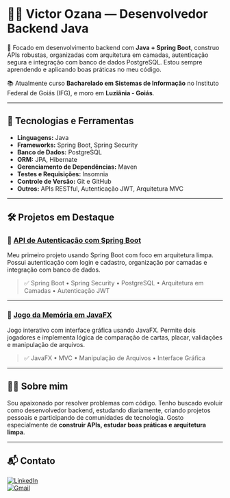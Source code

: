 # 👨‍💻 Victor Ozana — Desenvolvedor Backend Java

🎯 Focado em desenvolvimento backend com **Java + Spring Boot**, construo APIs robustas, organizadas com arquitetura em camadas, autenticação segura e integração com banco de dados PostgreSQL. Estou sempre aprendendo e aplicando boas práticas no meu código.

📚 Atualmente curso **Bacharelado em Sistemas de Informação** no Instituto Federal de Goiás (IFG), e moro em **Luziânia - Goiás**.

---

## 🚀 Tecnologias e Ferramentas

- **Linguagens:** Java
- **Frameworks:** Spring Boot, Spring Security
- **Banco de Dados:** PostgreSQL
- **ORM:** JPA, Hibernate
- **Gerenciamento de Dependências:** Maven
- **Testes e Requisições:** Insomnia
- **Controle de Versão:** Git e GitHub
- **Outros:** APIs RESTful, Autenticação JWT, Arquitetura MVC

---
## 🛠️ Projetos em Destaque

### 🔐 [API de Autenticação com Spring Boot](https://github.com/Victorozana/meu_primeiro_spring_boot)
Meu primeiro projeto usando Spring Boot com foco em arquitetura limpa. Possui autenticação com login e cadastro, organização por camadas e integração com banco de dados.

> ✅ Spring Boot • Spring Security • PostgreSQL • Arquitetura em Camadas • Autenticação JWT

---

### 🧠 [Jogo da Memória em JavaFX](https://github.com/Victorozana/jogo-da-memoria)
Jogo interativo com interface gráfica usando JavaFX. Permite dois jogadores e implementa lógica de comparação de cartas, placar, validações e manipulação de arquivos.

> ✅ JavaFX • MVC • Manipulação de Arquivos • Interface Gráfica

---

## 👨‍🎓 Sobre mim

Sou apaixonado por resolver problemas com código. Tenho buscado evoluir como desenvolvedor backend, estudando diariamente, criando projetos pessoais e participando de comunidades de tecnologia. Gosto especialmente de **construir APIs, estudar boas práticas e arquitetura limpa**.

---

## 📬 Contato

[![LinkedIn](https://img.shields.io/badge/LinkedIn-0077B5?style=for-the-badge&logo=linkedin&logoColor=white)](https://www.linkedin.com/in/Victorozana/)  
[![Gmail](https://img.shields.io/badge/Gmail-333333?style=for-the-badge&logo=gmail&logoColor=red)](mailto:victor.ozprofissional@gmail.com)

<!--
Esse README aparece no seu perfil do GitHub. Para editar, atualize o arquivo README.md no repositório Victorozana/Victorozana.
-->
